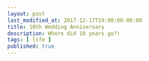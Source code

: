 ```yaml
---
layout: post
last_modified_at: 2017-12-17T19:00:00-00:00
title: 10th Wedding Anniversary
description: Where did 10 years go?!
tags: [ life ]
published: true
---
```


